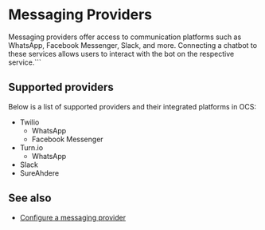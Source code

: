 # Messaging Providers

Messaging providers offer access to communication platforms such as WhatsApp, Facebook Messenger, Slack, and more. Connecting a chatbot to these services allows users to interact with the bot on the respective service.```

## Supported providers
Below is a list of supported providers and their integrated platforms in OCS:

- Twilio
    - WhatsApp
    - Facebook Messenger
- Turn.io
    - WhatsApp
- Slack
- SureAhdere

## See also
- [Configure a messaging provider](../how-to/configure_providers.md)
